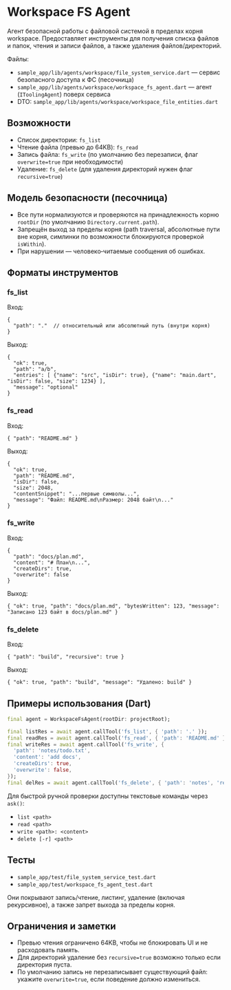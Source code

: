 # Workspace FS Agent

Агент безопасной работы с файловой системой в пределах корня workspace. Предоставляет инструменты для получения списка файлов и папок, чтения и записи файлов, а также удаления файлов/директорий.

Файлы:
- `sample_app/lib/agents/workspace/file_system_service.dart` — сервис безопасного доступа к ФС (песочница)
- `sample_app/lib/agents/workspace/workspace_fs_agent.dart` — агент (`IToolingAgent`) поверх сервиса
- DTO: `sample_app/lib/agents/workspace/workspace_file_entities.dart`

## Возможности

- Список директории: `fs_list`
- Чтение файла (превью до 64KB): `fs_read`
- Запись файла: `fs_write` (по умолчанию без перезаписи, флаг `overwrite=true` при необходимости)
- Удаление: `fs_delete` (для удаления директорий нужен флаг `recursive=true`)

## Модель безопасности (песочница)

- Все пути нормализуются и проверяются на принадлежность корню `rootDir` (по умолчанию `Directory.current.path`).
- Запрещён выход за пределы корня (path traversal, абсолютные пути вне корня, симлинки по возможности блокируются проверкой `isWithin`).
- При нарушении — человеко‑читаемые сообщения об ошибках.

## Форматы инструментов

### fs_list
Вход:
```
{
  "path": "."  // относительный или абсолютный путь (внутри корня)
}
```
Выход:
```
{
  "ok": true,
  "path": "a/b",
  "entries": [ {"name": "src", "isDir": true}, {"name": "main.dart", "isDir": false, "size": 1234} ],
  "message": "optional"
}
```

### fs_read
Вход:
```
{ "path": "README.md" }
```
Выход:
```
{
  "ok": true,
  "path": "README.md",
  "isDir": false,
  "size": 2048,
  "contentSnippet": "...первые символы...",
  "message": "Файл: README.md\nРазмер: 2048 байт\n..."
}
```

### fs_write
Вход:
```
{
  "path": "docs/plan.md",
  "content": "# План\n...",
  "createDirs": true,
  "overwrite": false
}
```
Выход:
```
{ "ok": true, "path": "docs/plan.md", "bytesWritten": 123, "message": "Записано 123 байт в docs/plan.md" }
```

### fs_delete
Вход:
```
{ "path": "build", "recursive": true }
```
Выход:
```
{ "ok": true, "path": "build", "message": "Удалено: build" }
```

## Примеры использования (Dart)

```dart
final agent = WorkspaceFsAgent(rootDir: projectRoot);

final listRes = await agent.callTool('fs_list', { 'path': '.' });
final readRes = await agent.callTool('fs_read', { 'path': 'README.md' });
final writeRes = await agent.callTool('fs_write', {
  'path': 'notes/todo.txt',
  'content': 'add docs',
  'createDirs': true,
  'overwrite': false,
});
final delRes = await agent.callTool('fs_delete', { 'path': 'notes', 'recursive': true });
```

Для быстрой ручной проверки доступны текстовые команды через `ask()`:
- `list <path>`
- `read <path>`
- `write <path>: <content>`
- `delete [-r] <path>`

## Тесты

- `sample_app/test/file_system_service_test.dart`
- `sample_app/test/workspace_fs_agent_test.dart`

Они покрывают запись/чтение, листинг, удаление (включая рекурсивное), а также запрет выхода за пределы корня.

## Ограничения и заметки

- Превью чтения ограничено 64KB, чтобы не блокировать UI и не расходовать память.
- Для директорий удаление без `recursive=true` возможно только если директория пуста.
- По умолчанию запись не перезаписывает существующий файл: укажите `overwrite=true`, если поведение должно измениться.
